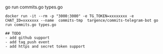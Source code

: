 ```

```
go run commits.go types.go
```
docker run -it --rm -p "3000:3000" -e TG_TOKEN=xxxxxxxx -e CHAT_ID=xxxxxxx --name  commits-tmp  targence/commits-telegram-bot go run commits.go types.go
```

```
## TODO
- add github support
- add tag_push event
- add https and secret token support
```